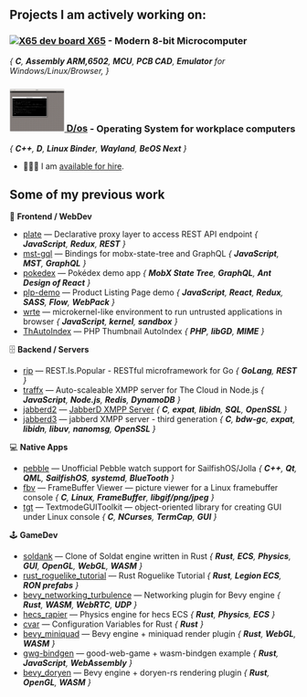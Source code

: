 ## Projects I am actively working on:

### [<img src="https://x65.zone/media/2024-10-17_board-vis.png" width="96" title="X65 dev board" /> X65](https://x65.zone/) - Modern 8-bit Microcomputer
_{ **C**, **Assembly ARM,6502**, **MCU**, **PCB CAD**, **Emulator** for Windows/Linux/Browser,  }_
### [<img src="https://github.com/D-os/.github/raw/main/D-os.png" width="96" title="D/os running in QEmu" /> D/os](https://github.com/D-os/) - Operating System for workplace computers
_{ **C++**, **D**, **Linux Binder**, **Wayland**, **BeOS Next** }_

- 👷🏻‍♂️ I am [available for hire](mailto:tomasz@sterna.link).

## Some of my previous work

🧭 **Frontend / WebDev**
- [plate](https://github.com/smokku/plate) ― Declarative proxy layer to access REST API endpoint _{ **JavaScript**, **Redux**, **REST** }_
- [mst-gql](https://github.com/smokku/mst-gql) ― Bindings for mobx-state-tree and GraphQL _{ **JavaScript**, **MST**, **GraphQL** }_
- [pokedex](https://github.com/smokku/pokedex) ― Pokédex demo app _{ **MobX State Tree**, **GraphQL**, **Ant Design of React** }_
- [plp-demo](https://github.com/smokku/plp-demo) ― Product Listing Page demo _{ **JavaScript**, **React**, **Redux**, **SASS**, **Flow**, **WebPack** }_
- [wrte](https://github.com/smokku/wrte) ― microkernel-like environment to run untrusted applications in browser _{ **JavaScript**, **kernel**, **sandbox** }_
- [ThAutoIndex](https://github.com/smokku/ThAutoIndex) ― PHP Thumbnail AutoIndex _{ **PHP**, **libGD**, **MIME** }_

🗄️ **Backend / Servers**
- [rip](https://github.com/smokku/rip) ― REST.Is.Popular - RESTful microframework for Go _{ **GoLang**, **REST** }_
- [traffx](https://github.com/smokku/traffx) ― Auto-scaleable XMPP server for The Cloud in Node.js _{ **JavaScript**, **Node.js**, **Redis**, **DynamoDB** }_
- [jabberd2](https://github.com/jabberd2/jabberd2) ― [JabberD XMPP Server](http://jabberd2.org/) _{ **C**, **expat**, **libidn**, **SQL**, **OpenSSL** }_
- [jabberd3](https://github.com/smokku/jabberd3) ― jabberd XMPP server - third generation _{ **C**, **bdw-gc**, **expat**, **libidn**, **libuv**, **nanomsg**, **OpenSSL** }_

💻 **Native Apps**
- [pebble](https://github.com/smokku/pebble) ― Unofficial Pebble watch support for SailfishOS/Jolla _{ **C++**, **Qt**, **QML**, **SailfishOS**, **systemd**, **BlueTooth** }_
- [fbv](https://github.com/smokku/fbv) ― FrameBuffer Viewer ― picture viewer for a Linux framebuffer console _{ **C**, **Linux**, **FrameBuffer**, **libgif/png/jpeg** }_
- [tgt](https://github.com/smokku/tgt) ― TextmodeGUIToolkit ― object-oriented library for creating GUI under Linux console _{ **C**, **NCurses**, **TermCap**, **GUI** }_

🕹️ **GameDev**
- [soldank](https://github.com/smokku/soldank) ― Clone of Soldat engine written in Rust _{ **Rust**, **ECS**, **Physics**, **GUI**, **OpenGL**, **WebGL**, **WASM** }_
- [rust_roguelike_tutorial](https://github.com/smokku/rust_roguelike_tutorial) ― Rust Roguelike Tutorial  _{ **Rust**, **Legion ECS**, **RON prefabs**  }_
- [bevy_networking_turbulence](https://github.com/smokku/bevy_networking_turbulence) ― Networking plugin for Bevy engine _{ **Rust**, **WASM**, **WebRTC**, **UDP** }_
- [hecs_rapier](https://github.com/smokku/hecs_rapier) ― Physics engine for hecs ECS _{ **Rust**, **Physics**, **ECS** }_
- [cvar](https://github.com/smokku/cvar) ― Configuration Variables for Rust _{ **Rust** }_
- [bevy_miniquad](https://github.com/smokku/bevy_miniquad) ― Bevy engine + miniquad render plugin _{ **Rust**, **WebGL**, **WASM** }_
- [gwg-bindgen](https://github.com/smokku/gwg-bindgen) ― good-web-game + wasm-bindgen example _{ **Rust**, **JavaScript**, **WebAssembly** }_
- [bevy_doryen](https://github.com/smokku/bevy_doryen) ― Bevy engine + doryen-rs rendering plugin _{ **Rust**, **OpenGL**, **WASM** }_

<!--
**smokku/smokku** is a ✨ _special_ ✨ repository because its `README.md` (this file) appears on your GitHub profile.

Here are some ideas to get you started:

- 🔭 I’m currently working on ...
- 🌱 I’m currently learning ...
- 👯 I’m looking to collaborate on ...
- 🤔 I’m looking for help with ...
- 💬 Ask me about ...
- 📫 How to reach me: ...
- 😄 Pronouns: ...
- ⚡ Fun fact: ...
-->
